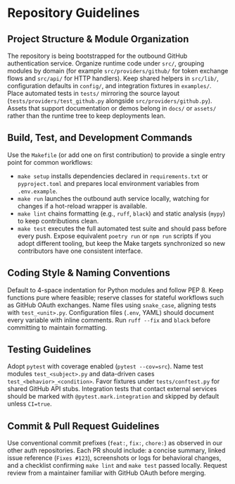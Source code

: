 # Repository Guidelines

## Project Structure & Module Organization
The repository is being bootstrapped for the outbound GitHub authentication service. Organize runtime code under `src/`, grouping modules by domain (for example `src/providers/github/` for token exchange flows and `src/api/` for HTTP handlers). Keep shared helpers in `src/lib/`, configuration defaults in `config/`, and integration fixtures in `examples/`. Place automated tests in `tests/` mirroring the source layout (`tests/providers/test_github.py` alongside `src/providers/github.py`). Assets that support documentation or demos belong in `docs/` or `assets/` rather than the runtime tree to keep deployments lean.

## Build, Test, and Development Commands
Use the `Makefile` (or add one on first contribution) to provide a single entry point for common workflows:
- `make setup` installs dependencies declared in `requirements.txt` or `pyproject.toml` and prepares local environment variables from `.env.example`.
- `make run` launches the outbound auth service locally, watching for changes if a hot-reload wrapper is available.
- `make lint` chains formatting (e.g., `ruff`, `black`) and static analysis (`mypy`) to keep contributions clean.
- `make test` executes the full automated test suite and should pass before every push.
Expose equivalent `poetry run` or `npm run` scripts if you adopt different tooling, but keep the Make targets synchronized so new contributors have one consistent interface.

## Coding Style & Naming Conventions
Default to 4-space indentation for Python modules and follow PEP 8. Keep functions pure where feasible; reserve classes for stateful workflows such as GitHub OAuth exchanges. Name files using `snake_case`, aligning tests with `test_<unit>.py`. Configuration files (`.env`, YAML) should document every variable with inline comments. Run `ruff --fix` and `black` before committing to maintain formatting.

## Testing Guidelines
Adopt `pytest` with coverage enabled (`pytest --cov=src`). Name test modules `test_<subject>.py` and data-driven cases `test_<behavior>_<condition>`. Favor fixtures under `tests/conftest.py` for shared GitHub API stubs. Integration tests that contact external services should be marked with `@pytest.mark.integration` and skipped by default unless `CI=true`.

## Commit & Pull Request Guidelines
Use conventional commit prefixes (`feat:`, `fix:`, `chore:`) as observed in our other auth repositories. Each PR should include: a concise summary, linked issue reference (`Fixes #123`), screenshots or logs for behavioral changes, and a checklist confirming `make lint` and `make test` passed locally. Request review from a maintainer familiar with GitHub OAuth before merging.
